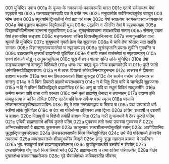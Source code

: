 001	युधिष्ठिर उवाच
001a	के पूज्याः के नमस्कार्याः कान्नमस्यसि भारत
001c	एतन्मे सर्वमाचक्ष्व येषां स्पृहयसे नृप
002a	उत्तमापद्गतस्यापि यत्र ते वर्तते मनः
002c	मनुष्यलोके सर्वस्मिन्यदमुत्रेह चाप्युत
003	भीष्म उवाच
003a	स्पृहयामि द्विजातीनां येषां ब्रह्म परं धनम्
003c	येषां स्वप्रत्ययः स्वर्गस्तपःस्वाध्यायसाधनः
004a	येषां वृद्धाश्च बालाश्च पितृपैतामहीं धुरम्
004c	उद्वहन्ति न सीदन्ति तेषां वै स्पृहयाम्यहम्
005a	विद्यास्वभिविनीतानां दान्तानां मृदुभाषिणाम्
005c	श्रुतवृत्तोपपन्नानां सदाक्षरविदां सताम्
006a	संसत्सु वदतां येषां हंसानामिव सङ्घशः
006c	मङ्गल्यरूपा रुचिरा दिव्यजीमूतनिःस्वनाः
007a	सम्यगुच्चारिता वाचः श्रूयन्ते हि युधिष्ठिर
007c	शुश्रूषमाणे नृपतौ प्रेत्य चेह सुखावहाः
008a	ये चापि तेषां श्रोतारः सदा सदसि सम्मताः
008c	विज्ञानगुणसम्पन्नास्तेषां च स्पृहयाम्यहम्
009a	सुसंस्कृतानि प्रयताः शुचीनि गुणवन्ति च
009c	ददत्यन्नानि तृप्त्यर्थं ब्राह्मणेभ्यो युधिष्ठिर
009e	ये चापि सततं राजंस्तेषां च स्पृहयाम्यहम्
010a	शक्यं ह्येवाहवे योद्धुं न दातुमनसूयितम्
010c	शूरा वीराश्च शतशः सन्ति लोके युधिष्ठिर
010e	तेषां सङ्ख्यायमानानां दानशूरो विशिष्यते
011a	धन्यः स्यां यद्यहं भूयः सौम्य ब्राह्मणकोऽपि वा
011c	कुले जातो धर्मगतिस्तपोविद्यापरायणः
012a	न मे त्वत्तः प्रियतरो लोकेऽस्मिन्पाण्डुनन्दन
012c	त्वत्तश्च मे प्रियतरा ब्राह्मणा भरतर्षभ
013a	यथा मम प्रियतरास्त्वत्तो विप्राः कुरूद्वह
013c	तेन सत्येन गच्छेयं लोकान्यत्र स शन्तनुः
014a	न मे पिता प्रियतरो ब्राह्मणेभ्यस्तथाभवत्
014c	न मे पितुः पिता वापि ये चान्येऽपि सुहृज्जनाः
015a	न हि मे वृजिनं किञ्चिद्विद्यते ब्राह्मणेष्विह
015c	अणु वा यदि वा स्थूलं विदितं साधुकर्मभिः
016a	कर्मणा मनसा वापि वाचा वापि परन्तप
016c	यन्मे कृतं ब्राह्मणेषु तेनाद्य न तपाम्यहम्
017a	ब्रह्मण्य इति मामाहुस्तया वाचास्मि तोषितः
017c	एतदेव पवित्रेभ्यः सर्वेभ्यः परमं स्मृतम्
018a	पश्यामि लोकानमलाञ्छुचीन्ब्राह्मणयायिनः
018c	तेषु मे तात गन्तव्यमह्नाय च चिराय च
019a	यथा पत्याश्रयो धर्मः स्त्रीणां लोके युधिष्ठिर
019c	स देवः सा गतिर्नान्या क्षत्रियस्य तथा द्विजाः
020a	क्षत्रियः शतवर्षी च दशवर्षी च ब्राह्मणः
020c	पितापुत्रौ च विज्ञेयौ तयोर्हि ब्राह्मणः पिता
021a	नारी तु पत्यभावे वै देवरं कुरुते पतिम्
021c	पृथिवी ब्राह्मणालाभे क्षत्रियं कुरुते पतिम्
022a	पुत्रवच्च ततो रक्ष्या उपास्या गुरुवच्च ते
022c	अग्निवच्चोपचर्या वै ब्राह्मणाः कुरुसत्तम
023a	ऋजून्सतः सत्यशीलान्सर्वभूतहिते रतान्
023c	आशीविषानिव क्रुद्धान्द्विजानुपचरेत्सदा
024a	तेजसस्तपसश्चैव नित्यं बिभ्येद्युधिष्ठिर
024c	उभे चैते परित्याज्ये तेजश्चैव तपस्तथा
025a	व्यवसायस्तयोः शीघ्रमुभयोरेव विद्यते
025c	हन्युः क्रुद्धा महाराज ब्राह्मणा ये तपस्विनः
026a	भूयः स्यादुभयं दत्तं ब्राह्मणाद्यदकोपनात्
026c	कुर्यादुभयतःशेषं दत्तशेषं न शेषयेत्
027a	दण्डपाणिर्यथा गोषु पालो नित्यं स्थिरो भवेत्
027c	ब्राह्मणान्ब्रह्म च तथा क्षत्रियः परिपालयेत्
028a	पितेव पुत्रान्रक्षेथा ब्राह्मणान्ब्रह्मतेजसः
028c	गृहे चैषामवेक्षेथाः कच्चिदस्तीह जीवनम्
